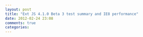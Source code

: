 ```yaml
---
layout: post
title: "Ext JS 4.1.0 Beta 3 test summary and IE8 performance"
date: 2012-02-24 23:08
comments: true
categories: 
---
```

